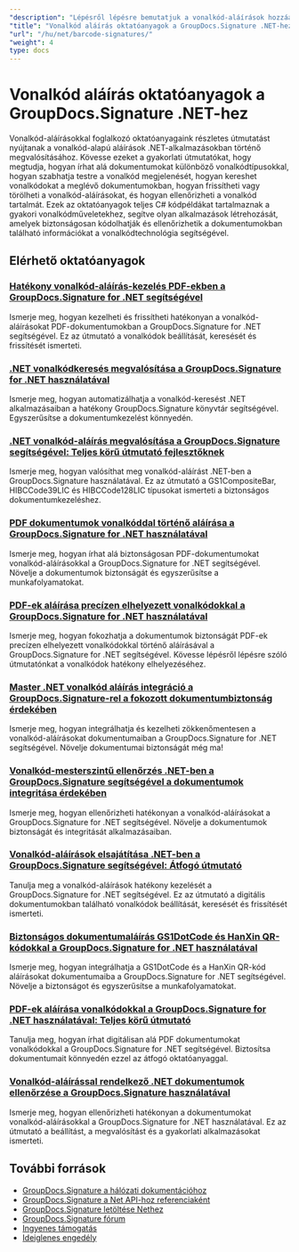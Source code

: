 ```yaml
---
"description": "Lépésről lépésre bemutatjuk a vonalkód-aláírások hozzáadását, keresését, ellenőrzését és kezelését dokumentumokban a GroupDocs.Signature for .NET használatával."
"title": "Vonalkód aláírás oktatóanyagok a GroupDocs.Signature .NET-hez"
"url": "/hu/net/barcode-signatures/"
"weight": 4
type: docs
---
```

# Vonalkód aláírás oktatóanyagok a GroupDocs.Signature .NET-hez

Vonalkód-aláírásokkal foglalkozó oktatóanyagaink részletes útmutatást nyújtanak a vonalkód-alapú aláírások .NET-alkalmazásokban történő megvalósításához. Kövesse ezeket a gyakorlati útmutatókat, hogy megtudja, hogyan írhat alá dokumentumokat különböző vonalkódtípusokkal, hogyan szabhatja testre a vonalkód megjelenését, hogyan kereshet vonalkódokat a meglévő dokumentumokban, hogyan frissítheti vagy törölheti a vonalkód-aláírásokat, és hogyan ellenőrizheti a vonalkód tartalmát. Ezek az oktatóanyagok teljes C# kódpéldákat tartalmaznak a gyakori vonalkódműveletekhez, segítve olyan alkalmazások létrehozását, amelyek biztonságosan kódolhatják és ellenőrizhetik a dokumentumokban található információkat a vonalkódtechnológia segítségével.

## Elérhető oktatóanyagok

### [Hatékony vonalkód-aláírás-kezelés PDF-ekben a GroupDocs.Signature for .NET segítségével](./groupdocs-signature-barcode-management-pdf/)
Ismerje meg, hogyan kezelheti és frissítheti hatékonyan a vonalkód-aláírásokat PDF-dokumentumokban a GroupDocs.Signature for .NET segítségével. Ez az útmutató a vonalkódok beállítását, keresését és frissítését ismerteti.

### [.NET vonalkódkeresés megvalósítása a GroupDocs.Signature for .NET használatával](./net-barcode-search-groupdocs-signature-implementation/)
Ismerje meg, hogyan automatizálhatja a vonalkód-keresést .NET alkalmazásaiban a hatékony GroupDocs.Signature könyvtár segítségével. Egyszerűsítse a dokumentumkezelést könnyedén.

### [.NET vonalkód-aláírás megvalósítása a GroupDocs.Signature segítségével: Teljes körű útmutató fejlesztőknek](./implement-dotnet-barcode-signing-groupdocs-signature/)
Ismerje meg, hogyan valósíthat meg vonalkód-aláírást .NET-ben a GroupDocs.Signature használatával. Ez az útmutató a GS1CompositeBar, HIBCCode39LIC és HIBCCode128LIC típusokat ismerteti a biztonságos dokumentumkezeléshez.

### [PDF dokumentumok vonalkóddal történő aláírása a GroupDocs.Signature for .NET használatával](./sign-pdf-barcode-groupdocs-signature-dotnet/)
Ismerje meg, hogyan írhat alá biztonságosan PDF-dokumentumokat vonalkód-aláírásokkal a GroupDocs.Signature for .NET segítségével. Növelje a dokumentumok biztonságát és egyszerűsítse a munkafolyamatokat.

### [PDF-ek aláírása precízen elhelyezett vonalkódokkal a GroupDocs.Signature for .NET használatával](./sign-pdf-barcode-positioned-groupdocs-signature/)
Ismerje meg, hogyan fokozhatja a dokumentumok biztonságát PDF-ek precízen elhelyezett vonalkódokkal történő aláírásával a GroupDocs.Signature for .NET segítségével. Kövesse lépésről lépésre szóló útmutatónkat a vonalkódok hatékony elhelyezéséhez.

### [Master .NET vonalkód aláírás integráció a GroupDocs.Signature-rel a fokozott dokumentumbiztonság érdekében](./net-barcode-signature-groupdocs-signature/)
Ismerje meg, hogyan integrálhatja és kezelheti zökkenőmentesen a vonalkód-aláírásokat dokumentumaiban a GroupDocs.Signature for .NET segítségével. Növelje dokumentumai biztonságát még ma!

### [Vonalkód-mesterszintű ellenőrzés .NET-ben a GroupDocs.Signature segítségével a dokumentumok integritása érdekében](./master-barcode-verification-groupdocs-signature-dotnet/)
Ismerje meg, hogyan ellenőrizheti hatékonyan a vonalkód-aláírásokat a GroupDocs.Signature for .NET segítségével. Növelje a dokumentumok biztonságát és integritását alkalmazásaiban.

### [Vonalkód-aláírások elsajátítása .NET-ben a GroupDocs.Signature segítségével: Átfogó útmutató](./master-barcode-signatures-groupdocs-dotnet/)
Tanulja meg a vonalkód-aláírások hatékony kezelését a GroupDocs.Signature for .NET segítségével. Ez az útmutató a digitális dokumentumokban található vonalkódok beállítását, keresését és frissítését ismerteti.

### [Biztonságos dokumentumaláírás GS1DotCode és HanXin QR-kódokkal a GroupDocs.Signature for .NET használatával](./sign-documents-gs1dotcode-hanxin-qr-groupdocs-signature-dotnet/)
Ismerje meg, hogyan integrálhatja a GS1DotCode és a HanXin QR-kód aláírásokat dokumentumaiba a GroupDocs.Signature for .NET segítségével. Növelje a biztonságot és egyszerűsítse a munkafolyamatokat.

### [PDF-ek aláírása vonalkódokkal a GroupDocs.Signature for .NET használatával: Teljes körű útmutató](./sign-pdf-barcode-groupdocs-signature-net/)
Tanulja meg, hogyan írhat digitálisan alá PDF dokumentumokat vonalkódokkal a GroupDocs.Signature for .NET segítségével. Biztosítsa dokumentumait könnyedén ezzel az átfogó oktatóanyaggal.

### [Vonalkód-aláírással rendelkező .NET dokumentumok ellenőrzése a GroupDocs.Signature használatával](./verify-dotnet-documents-barcode-signatures-groupdocs/)
Ismerje meg, hogyan ellenőrizheti hatékonyan a dokumentumokat vonalkód-aláírásokkal a GroupDocs.Signature for .NET használatával. Ez az útmutató a beállítást, a megvalósítást és a gyakorlati alkalmazásokat ismerteti.

## További források

- [GroupDocs.Signature a hálózati dokumentációhoz](https://docs.groupdocs.com/signature/net/)
- [GroupDocs.Signature a Net API-hoz referenciaként](https://reference.groupdocs.com/signature/net/)
- [GroupDocs.Signature letöltése Nethez](https://releases.groupdocs.com/signature/net/)
- [GroupDocs.Signature fórum](https://forum.groupdocs.com/c/signature)
- [Ingyenes támogatás](https://forum.groupdocs.com/)
- [Ideiglenes engedély](https://purchase.groupdocs.com/temporary-license/)